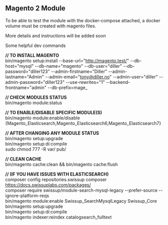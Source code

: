 ## Magento 2 Module

To be able to test the module with the docker-compose attached, a docker volume must be created with magento files.

More details and instructions will be added soon

Some helpful dev commands

**// TO INSTALL MAGENTO**
<br>bin/magento setup:install --base-url="http://magento.test/" --db-host="mysql" --db-name="magento" --db-user="diller" --db-password="diller123" --admin-firstname="Diller" --admin-lastname="Admin" --admin-email="tony@diller.no" --admin-user="diller" --admin-password="diller123" --use-rewrites="1" --backend-frontname="admin" --db-prefix=mage_

**// CHECK MODULES STATUS**
<br>bin/magento module:status

**// TO ENABLE/DISABLE SPECIFIC MODULE(S)**
<br>bin/magento module:enable/disable {Magento_Elasticsearch,Magento_Elasticsearch6,Magento_Elasticsearch7}
<br>

**// AFTER CHANGING ANY MODULE STATUS**
<br>
bin/magento setup:upgrade<br>
bin/magento setup:di:compile<br>
sudo chmod 777 -R var/ pub/

**// CLEAN CACHE**
<br>bin/magento cache:clean && bin/magento cache:flush

**// (IF YOU HAVE ISSUES WITH ELASTICSEARCH)**
<br>composer config repositories.swissup composer https://docs.swissuplabs.com/packages/ <br>
composer require swissup/module-search-mysql-legacy --prefer-source --ignore-platform-reqs<br>
bin/magento module:enable Swissup_SearchMysqlLegacy Swissup_Core<br>
bin/magento setup:upgrade<br>
bin/magento setup:di:compile<br>
bin/magento indexer:reindex catalogsearch_fulltext